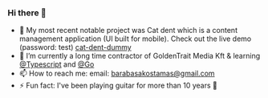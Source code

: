 ### Hi there 👋

- 🔭 My most recent notable project was Cat dent which is a content management application (UI built for mobile). Check out the live demo (password: test) [cat-dent-dummy](https://cat-dent-dummy.vercel.app/) 
- 🌱 I’m currently a long time contractor of GoldenTrait Media Kft & learning [@Typescript](https://github.com/microsoft/TypeScript) and [@Go](https://github.com/golang/go)
- 📫 How to reach me: email: barabasakostamas@gmail.com
- ⚡ Fun fact: I've been playing guitar for more than 10 years 🎸
